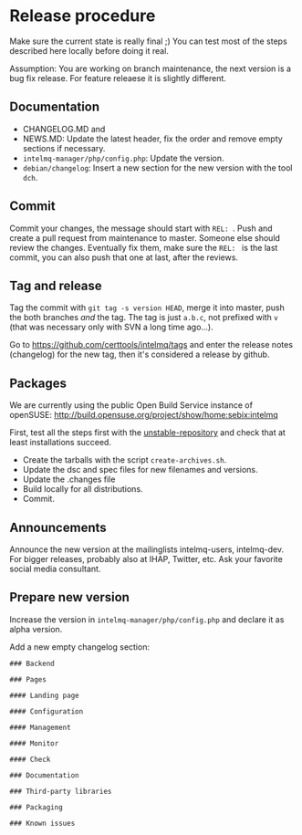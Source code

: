 # Release procedure

Make sure the current state is really final ;)
You can test most of the steps described here locally before doing it real.

Assumption: You are working on branch maintenance, the next version is a bug fix release. For feature releaese it is slightly different.

## Documentation

 * CHANGELOG.MD and
 * NEWS.MD: Update the latest header, fix the order and remove empty sections if necessary.
 * `intelmq-manager/php/config.php`: Update the version.
 * `debian/changelog`: Insert a new section for the new version with the tool `dch`.

## Commit
Commit your changes, the message should start with `REL: `. Push and create a pull request from maintenance to master. Someone else should review the changes. Eventually fix them, make sure the `REL: ` is the last commit, you can also push that one at last, after the reviews.

## Tag and release

Tag the commit with `git tag -s version HEAD`, merge it into master, push the both branches *and* the tag. The tag is just `a.b.c`, not prefixed with `v` (that was necessary only with SVN a long time ago...).

Go to https://github.com/certtools/intelmq/tags and enter the release notes (changelog) for the new tag, then it's considered a release by github.

## Packages
We are currently using the public Open Build Service instance of openSUSE: http://build.opensuse.org/project/show/home:sebix:intelmq

First, test all the steps first with the [unstable-repository](http://build.opensuse.org/project/show/home:sebix:intelmq:unstable) and check that at least installations succeed.

 * Create the tarballs with the script `create-archives.sh`.
 * Update the dsc and spec files for new filenames and versions.
 * Update the .changes file
 * Build locally for all distributions.
 * Commit.

## Announcements

Announce the new version at the mailinglists intelmq-users, intelmq-dev.
For bigger releases, probably also at IHAP, Twitter, etc. Ask your favorite social media consultant.

## Prepare new version

Increase the version in `intelmq-manager/php/config.php` and declare it as alpha version.

Add a new empty changelog section:

```
### Backend

### Pages

#### Landing page

#### Configuration

#### Management

#### Monitor

#### Check

### Documentation

### Third-party libraries

### Packaging

### Known issues
```
